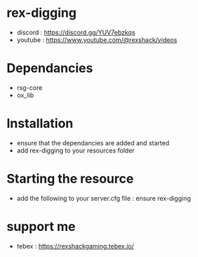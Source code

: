# rex-digging
- discord : https://discord.gg/YUV7ebzkqs
- youtube : https://www.youtube.com/@rexshack/videos

# Dependancies
- rsg-core
- ox_lib

# Installation
- ensure that the dependancies are added and started
- add rex-digging to your resources folder

# Starting the resource
- add the following to your server.cfg file : ensure rex-digging

# support me
- tebex : https://rexshackgaming.tebex.io/